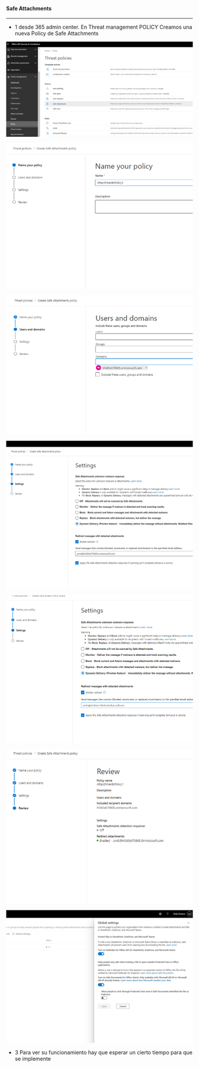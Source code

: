 ####  Safe Attachments

---

 

- 1 desde 365 admin center. En Threat management POLICY Creamos una nueva Policy de Safe Attachments

![2_2001.PNG](./2_1000.PNG) 


![2_2001.PNG](./2_1001.PNG)

![2_2001.PNG](./2_1002.PNG)

![2_2001.PNG](./2_1003.PNG)

![2_2001.PNG](./2_1004.PNG)

![2_2001.PNG](./2_1005.PNG)

![2_2001.PNG](./2_1006.PNG)

 
- 3 Para ver su funcionamiento hay que esperar un cierto tiempo para que se implemente




 